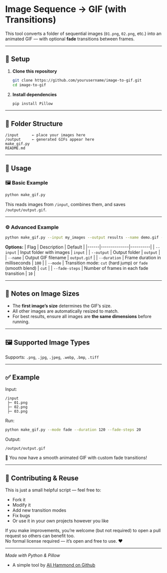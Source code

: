 # Image Sequence → GIF (with Transitions)

This tool converts a folder of sequential images (`01.png`, `02.png`, etc.) into an animated GIF — with optional **fade** transitions between frames.

---

## 🚀 Setup

1. **Clone this repository**
   ```bash
   git clone https://github.com/yourusername/image-to-gif.git
   cd image-to-gif
   ```

2. **Install dependencies**
   ```bash
   pip install Pillow
   ```

---

## 📁 Folder Structure

```
/input      ← place your images here
/output     ← generated GIFs appear here
make_gif.py
README.md
```

---

## 🧩 Usage

### 🖼️ Basic Example

```bash
python make_gif.py
```

This reads images from `/input`, combines them, and saves `/output/output.gif`.

---

### ⚙️ Advanced Example

```bash
python make_gif.py --input my_images --output results --name demo.gif --duration 150 --mode fade --fade-steps 15
```

**Options:**
| Flag | Description | Default |
|------|--------------|----------|
| `--input` | Input folder with images | `input` |
| `--output` | Output folder | `output` |
| `--name` | Output GIF filename | `output.gif` |
| `--duration` | Frame duration in milliseconds | `100` |
| `--mode` | Transition mode: `cut` (hard jump) or `fade` (smooth blend) | `cut` |
| `--fade-steps` | Number of frames in each fade transition | `10` |

---

## 🧠 Notes on Image Sizes

- The **first image’s size** determines the GIF’s size.  
- All other images are automatically resized to match.  
- For best results, ensure all images are **the same dimensions** before running.

---

## 🖼️ Supported Image Types

Supports: `.png`, `.jpg`, `.jpeg`, `.webp`, `.bmp`, `.tiff`

---

## ✅ Example

Input:

```
/input
 ├─ 01.png
 ├─ 02.png
 ├─ 03.png
```

Run:

```bash
python make_gif.py --mode fade --duration 120 --fade-steps 20
```

Output:

```
/output/output.gif
```

🎉 You now have a smooth animated GIF with custom fade transitions!

---

## 🤝 Contributing & Reuse

This is just a small helpful script — feel free to:
- Fork it  
- Modify it  
- Add new transition modes  
- Fix bugs  
- Or use it in your own projects however you like  

If you make improvements, you’re welcome (but not required) to open a pull request so others can benefit too.  
No formal license required — it’s open and free to use. ❤️

---

*Made with Python & Pillow*

- A simple tool by [Ali Hammond on Github](https://www.github.com/Ali-Hammond/)